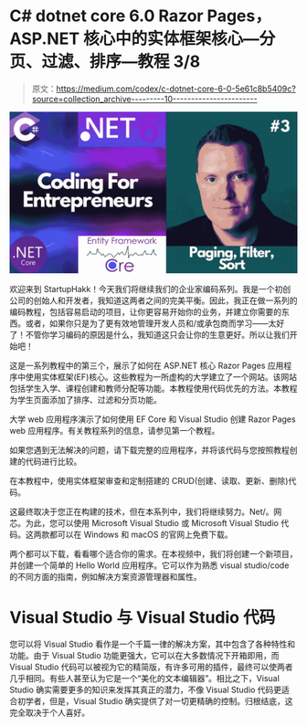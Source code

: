 # C# dotnet core 6.0 Razor Pages，ASP.NET 核心中的实体框架核心—分页、过滤、排序—教程 3/8

> 原文：<https://medium.com/codex/c-dotnet-core-6-0-5e61c8b5409c?source=collection_archive---------10----------------------->

![](img/d7dd4e252eaa8dc4334ad9d199c28cd3.png)

欢迎来到 StartupHakk！今天我们将继续我们的企业家编码系列。我是一个初创公司的创始人和开发者，我知道这两者之间的完美平衡。因此，我正在做一系列的编码教程，包括容易启动的项目，让你更容易开始你的业务，并建立你需要的东西。或者，如果你只是为了更有效地管理开发人员和/或承包商而学习——太好了！不管你学习编码的原因是什么，我知道这只会让你的生意更好。所以让我们开始吧！

这是一系列教程中的第三个，展示了如何在 ASP.NET 核心 Razor Pages 应用程序中使用实体框架(EF)核心。这些教程为一所虚构的大学建立了一个网站。该网站包括学生入学、课程创建和教师分配等功能。本教程使用代码优先的方法。本教程为学生页面添加了排序、过滤和分页功能。

大学 web 应用程序演示了如何使用 EF Core 和 Visual Studio 创建 Razor Pages web 应用程序。有关教程系列的信息，请参见第一个教程。

如果您遇到无法解决的问题，请下载完整的应用程序，并将该代码与您按照教程创建的代码进行比较。

在本教程中，使用实体框架审查和定制搭建的 CRUD(创建、读取、更新、删除)代码。

这最终取决于您正在构建的技术，但在本系列中，我们将继续努力。Net/。网芯。为此，您可以使用 Microsoft Visual Studio 或 Microsoft Visual Studio 代码。这两款都可以在 Windows 和 macOS 的官网上免费下载。

两个都可以下载，看看哪个适合你的需求。在本视频中，我们将创建一个新项目，并创建一个简单的 Hello World 应用程序。它可以作为熟悉 visual studio/code 的不同方面的指南，例如解决方案资源管理器和属性。

# Visual Studio 与 Visual Studio 代码

您可以将 Visual Studio 看作是一个千篇一律的解决方案，其中包含了各种特性和功能。由于 Visual Studio 功能更强大，它可以在大多数情况下开箱即用，而 Visual Studio 代码可以被视为它的精简版，有许多可用的插件，最终可以使两者几乎相同。有些人甚至认为它是一个“美化的文本编辑器”。相比之下，Visual Studio 确实需要更多的知识来发挥其真正的潜力，不像 Visual Studio 代码更适合初学者，但是，Visual Studio 确实提供了对一切更精确的控制。归根结底，这完全取决于个人喜好。